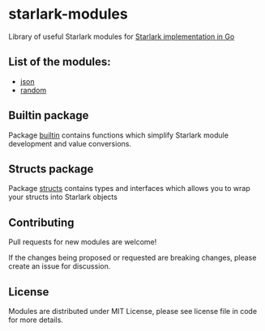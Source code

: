 # starlark-modules
Library of useful Starlark modules for [Starlark implementation in Go](https://github.com/google/starlark-go)

## List of the modules:
* [json](/json)
* [random](/random)

## Builtin package

Package [builtin](/builtin) contains functions which simplify Starlark module development and value conversions.

## Structs package

Package [structs](/structs) contains types and interfaces which allows you to wrap your structs into Starlark objects 

## Contributing

Pull requests for new modules are welcome!

If the changes being proposed or requested are breaking changes, please create an issue for discussion.

## License

Modules are distributed under MIT License, please see license file in code for more details.